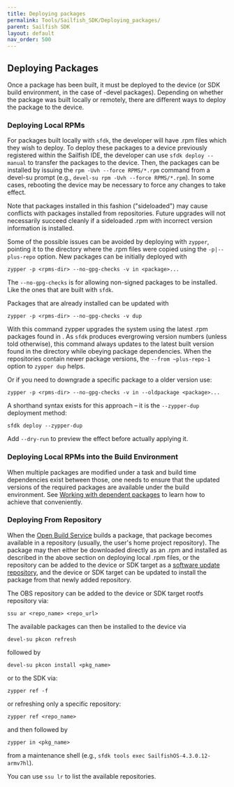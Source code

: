 ```yaml
---
title: Deploying packages
permalink: Tools/Sailfish_SDK/Deploying_packages/
parent: Sailfish SDK
layout: default
nav_order: 500
---
```


## Deploying Packages

Once a package has been built, it must be deployed to the device (or SDK build environment, in the case of -devel packages). Depending on whether the package was built locally or remotely, there are different ways to deploy the package to the device.

### Deploying Local RPMs

For packages built locally with `sfdk`, the developer will have .rpm files which they wish to deploy. To deploy these packages to a device previously registered within the Sailfish IDE, the developer can use `sfdk deploy --manual` to transfer the packages to the device. Then, the packages can be installed by issuing the `rpm -Uvh --force RPMS/*.rpm` command from a devel-su prompt (e.g., `devel-su rpm -Uvh --force RPMS/*.rpm`). In some cases, rebooting the device may be necessary to force any changes to take effect.

Note that packages installed in this fashion ("sideloaded") may cause conflicts with packages installed from repositories. Future upgrades will not necessarily succeed cleanly if a sideloaded .rpm with incorrect version information is installed.

Some of the possible issues can be avoided by deploying with `zypper`, pointing it to the directory where the .rpm files were copied using the `-p|--plus-repo` option. New packages can be initially deployed with
```nosh
zypper -p <rpms-dir> --no-gpg-checks -v in <package>...
```

The `--no-gpg-checks` is for allowing non-signed packages to be installed. Like the ones that are built with `sfdk`.

Packages that are already installed can be updated with
```nosh
zypper -p <rpms-dir> --no-gpg-checks -v dup
```

With this command zypper upgrades the system using the latest .rpm packages found in <rpms-dir>. As `sfdk` produces evergrowing version numbers (unless told otherwise), this command always updates to the latest built version found in the directory while obeying package dependencies. When the repositories contain newer package versions, the `--from ~plus-repo-1` option to `zypper dup` helps.

Or if you need to downgrade a specific package to a older version use:
```nosh
zypper -p <rpms-dir> --no-gpg-checks -v in --oldpackage <package>...
```

A shorthand syntax exists for this approach – it is the `--zypper-dup` deployment method:
```nosh
sfdk deploy --zypper-dup
```

Add `--dry-run` to preview the effect before actually applying it.

### Deploying Local RPMs into the Build Environment

When multiple packages are modified under a task and build time dependencies exist between those, one needs to ensure that the updated versions of the required packages are available under the build environment. See [Working with dependent packages](/Develop/Apps/Tutorials/Building_packages_-_advanced_techniques#working-with-dependent-packages) to learn how to achieve that conveniently.

### Deploying From Repository

When the [Open Build Service](/Services/Development/Open_Build_Service) builds a package, that package becomes available in a repository (usually, the user's home project repository). The package may then either be downloaded directly as an .rpm and installed as described in the above section on deploying local .rpm files, or the repository can be added to the device or SDK target as a [software update repository](/Services/Deployment/SSU), and the device or SDK target can be updated to install the package from that newly added repository.

The OBS repository can be added to the device or SDK target rootfs repository via:
```nosh
ssu ar <repo_name> <repo_url>
```

The available packages can then be installed to the device via
```nosh
devel-su pkcon refresh
```

followed by
```nosh
devel-su pkcon install <pkg_name>
```

or to the SDK via:
```nosh
zypper ref -f
```

or refreshing only a specific repository:
```nosh
zypper ref <repo_name>
```

and then followed by
```nosh
zypper in <pkg_name>
```

from a maintenance shell (e.g., `sfdk tools exec SailfishOS-4.3.0.12-armv7hl`).

You can use `ssu lr` to list the available repositories.
